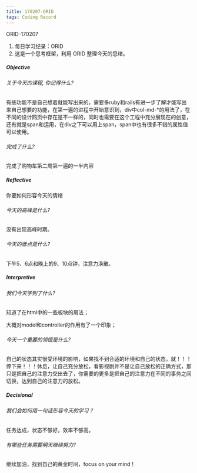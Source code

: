 ```yaml
---
title: 170207-ORID
tags: Coding Record
---
```

ORID-170207

1. 每日学习纪录：ORID
2. 这是一个思考框架，利用 ORID 整理今天的思绪。

##### Objective

###### 关于今天的课程, 你记得什么?

有些功能不是自己想着就能写出来的，需要多ruby和rails有进一步了解才能写出来自己想要的功能，在第一遍的进程中开始意识到，div中col-md-*的用法了，在不同的设计网页中存在是不一样的，同时也需要在这个工程中充分展现在的创意，还有就是span和运用，在div之下可以用上span，span中也有很多不错的属性值可以使用。

###### 完成了什么?

完成了购物车第二周第一遍的一半内容

##### Reflective

你要如何形容今天的情绪

###### 今天的高峰是什么?

没有出现高峰时期。

###### 今天的低点是什么?

下午5、6点和晚上的9、10点钟，注意力涣散。

##### Interpretive

###### 我们今天学到了什么?

知道了在html中的一些板块的用法；

大概对model和controller的作用有了一个印象；

###### 今天一个重要的领悟是什么?

自己的状态其实很受环境的影响，如果找不到合适的环境和自己的状态，就！！！停下来！！！休息，让自己充分放松，看影视剧并不是让自己放松的正确方式，那只是把自己的注意力交出去了，你需要的更多是把自己的注意力在不同的事务之间切换，达到自己的注意力的放松。

##### Decisional

###### 我们会如何用一句话形容今天的学习？

任务达成，状态不够好，效率不够高。

###### 有哪些任务需要明天继续努力?

继续加油，找到自己的黄金时间，focus on your mind！
